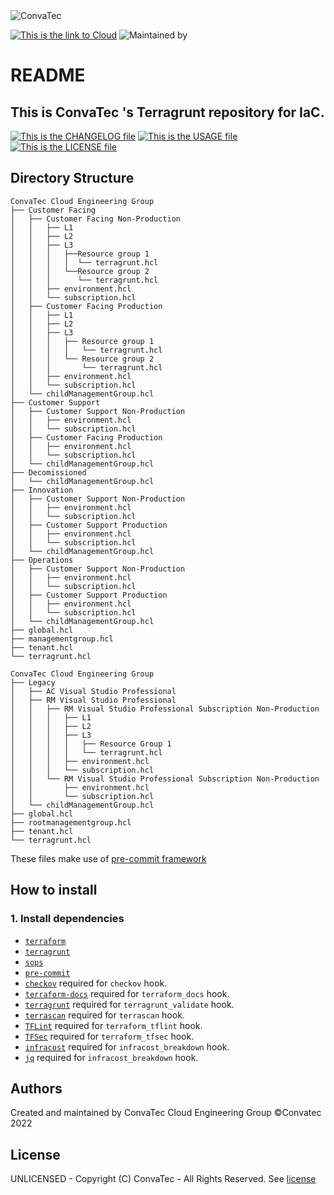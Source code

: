 <img alt="ConvaTec" src="https://upload.wikimedia.org/wikipedia/en/4/4c/ConvaTec_logo.svg">   
  
[![This is the link to Cloud][azure-badge]][azure]  ![Maintained by][ceg-badge]

# README

This is ConvaTec 's Terragrunt repository for IaC.
---
[![This is the CHANGELOG file][changelog-badge]][changelog] [![This is the USAGE file][usage-badge]][usage]  [![This is the LICENSE file][license-badge]][license]  

## Directory Structure
```
ConvaTec Cloud Engineering Group
├── Customer Facing
│   ├── Customer Facing Non-Production
│   │   ├── L1
│   │   ├── L2
│   │   ├── L3
│   │   │   ├──Resource group 1
│   │   │   │  └── terragrunt.hcl
│   │   │   └──Resource group 2
│   │   │      └── terragrunt.hcl
│   │   ├── environment.hcl
│   │   └── subscription.hcl
│   ├── Customer Facing Production
│   │   ├── L1
│   │   ├── L2
│   │   ├── L3
│   │   │   ├── Resource group 1
│   │   │   │   └── terragrunt.hcl
│   │   │   └── Resource group 2
│   │   │       └── terragrunt.hcl
│   │   ├── environment.hcl
│   │   └── subscription.hcl
│   └── childManagementGroup.hcl
├── Customer Support
│   ├── Customer Support Non-Production
│   │   ├── environment.hcl
│   │   └── subscription.hcl
│   ├── Customer Facing Production  
│   │   ├── environment.hcl  
│   │   └── subscription.hcl
│   └── childManagementGroup.hcl
├── Decomissioned  
│   └── childManagementGroup.hcl
├── Innovation  
│   ├── Customer Support Non-Production
│   │   ├── environment.hcl  
│   │   └── subscription.hcl  
│   ├── Customer Support Production
│   │   ├── environment.hcl  
│   │   └── subscription.hcl  
│   └── childManagementGroup.hcl
├── Operations  
│   ├── Customer Support Non-Production
│   │   ├── environment.hcl  
│   │   └── subscription.hcl  
│   ├── Customer Support Production
│   │   ├── environment.hcl  
│   │   └── subscription.hcl  
│   └── childManagementGroup.hcl
├── global.hcl 
├── managementgroup.hcl 
├── tenant.hcl  
└── terragrunt.hcl  
```

```
ConvaTec Cloud Engineering Group  
├── Legacy  
│   ├── AC Visual Studio Professional  
│   ├── RM Visual Studio Professional  
│   │   ├── RM Visual Studio Professional Subscription Non-Production  
│   │   │   ├── L1  
│   │   │   ├── L2
│   │   │   ├── L3  
│   │   │   │   ├── Resource Group 1  
│   │   │   │   └── terragrunt.hcl  
│   │   │   ├── environment.hcl  
│   │   │   └── subscription.hcl  
│   │   └── RM Visual Studio Professional Subscription Non-Production  
│   │       ├── environment.hcl  
│   │       └── subscription.hcl  
│   └── childManagementGroup.hcl  
├── global.hcl
├── rootmanagementgroup.hcl
├── tenant.hcl
└── terragrunt.hcl
```

These files make use of [pre-commit framework](http://pre-commit.com/)

## How to install

### 1. Install dependencies

<!-- markdownlint-disable no-inline-html -->
* [`terraform`](https://www.terraform.io/downloads)
* [`terragrunt`](https://terragrunt.gruntwork.io/docs/getting-started/install/)
* [`sops`](https://github.com/mozilla/sops/releases)
* [`pre-commit`](https://pre-commit.com/#install)
* [`checkov`](https://github.com/bridgecrewio/checkov) required for `checkov` hook.
* [`terraform-docs`](https://github.com/terraform-docs/terraform-docs) required for `terraform_docs` hook.
* [`terragrunt`](https://terragrunt.gruntwork.io/docs/getting-started/install/) required for `terragrunt_validate` hook.
* [`terrascan`](https://github.com/accurics/terrascan) required for `terrascan` hook.
* [`TFLint`](https://github.com/terraform-linters/tflint) required for `terraform_tflint` hook.
* [`TFSec`](https://github.com/liamg/tfsec) required for `terraform_tfsec` hook.
* [`infracost`](https://github.com/infracost/infracost) required for `infracost_breakdown` hook.
* [`jq`](https://github.com/stedolan/jq) required for `infracost_breakdown` hook.

## Authors
Created and maintained by ConvaTec Cloud Engineering Group
©Convatec 2022

## License
UNLICENSED - Copyright (C) ConvaTec - All Rights Reserved. See [license]

[ceg-badge]: https://img.shields.io/badge/maintaned%20by-Cloud%20Engineering%20Group-yellow
[azure]: https://portal.azure.com
[azure-badge]: https://img.shields.io/badge/CLOUD-Microsoft%20Azure-green
[readme]: ./README.md
[readme-badge]: https://img.shields.io/badge/README-Check%20README%20file%20for%20module%20information-red
[usage]: ./USAGE.md
[usage-badge]: https://img.shields.io/badge/USAGE-Check%20USAGE%20file%20for%20inputs|output%20information-lightgrey
[changelog]: ./CHANGELOG.md
[changelog-badge]: https://img.shields.io/badge/CHANGELOG-Check%20CHANGELOG%20for%20changes-orange
[license]: ./LICENSE.md
[license-badge]: https://img.shields.io/badge/LICENSE-%40ConvaTec%20UNLICENSED%20and%20PRIVATE%20USAGE%20ONLY-blue
